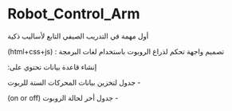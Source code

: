 # Robot_Control_Arm

أول مهمة في التدريب الصيفي التابع لأساليب ذكية


(html+css+js) : تصميم واجهة تحكم لذراع الروبوت باستخدام لغات البرمجة 


:إنشاء قاعدة بيانات تحتوي على 


جدول لتخزين بيانات المحركات الستة للربوت - 

(on or off) جدول أخر لحالة الروبوت - 

